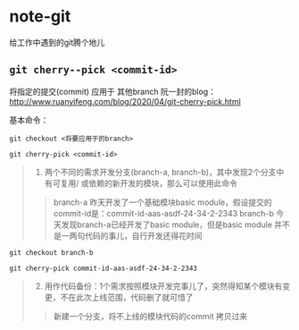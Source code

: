 # note-git
给工作中遇到的git腾个地儿

## `git cherry--pick <commit-id>`
将指定的提交(commit) 应用于 其他branch
阮一封的blog：http://www.ruanyifeng.com/blog/2020/04/git-cherry-pick.html

基本命令：       
```shell
git checkout <将要应用于的branch>

git cherry-pick <commit-id>
```

> 1. 两个不同的需求开发分支(branch-a, branch-b)，其中发现2个分支中有可复用/ 或依赖的新开发的模块，那么可以使用此命令
>> branch-a 昨天开发了一个基础模块basic module，假设提交的commit-id是：commit-id-aas-asdf-24-34-2-2343
>> branch-b 今天发现branch-a已经开发了basic module，但是basic module 并不是一两句代码的事儿，自行开发还得花时间
>> 
```shell 
git checkout branch-b

git cherry-pick commit-id-aas-asdf-24-34-2-2343
```


> 2. 用作代码备份：1个需求按照模块开发完事儿了，突然得知某个模块有变更，不在此次上线范围，代码删了就可惜了
>> 新建一个分支，将不上线的模块代码的commit 拷贝过来
